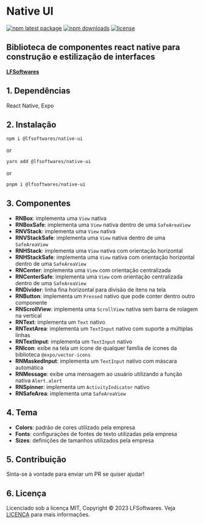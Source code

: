 # Native UI

[![npm latest package](https://img.shields.io/npm/v/@emcsistemas/native-ui/latest.svg)](https://www.npmjs.com/package/@emcsistemas/native-ui)
[![npm downloads](https://img.shields.io/npm/dm/@emcsistemas/native-ui.svg)](https://npm-stat.com/charts.html?package=@emcsistemas/native-ui)
[![license](https://img.shields.io/badge/license-MIT-blue.svg)](https://github.com/emcsistemas/bibliotecas-npm/blob/4a3c9e66ebf043c80b428829457d2d7374c6b744/LICENCE)

## Biblioteca de componentes react native para construção e estilização de interfaces

[**LFSoftwares**](https://www.lfsoftwares.com.br/)

## 1. Dependências

React Native, Expo

## 2. Instalação

```sh
npm i @lfsoftwares/native-ui
```
or
```sh
yarn add @lfsoftwares/native-ui
```
or
```sh
pnpm i @lfsoftwares/native-ui
```

## 3. Componentes

- **RNBox**: implementa uma ```View``` nativa
- **RNBoxSafe**: implementa uma ```View``` nativa dentro de uma ```SafeAreaView```
- **RNVStack**: implementa uma ```View``` nativa
- **RNVStackSafe**: implementa uma ```View``` nativa dentro de uma ```SafeAreaView```
- **RNHStack**: implementa uma ```View``` nativa com orientação horizontal
- **RNHStackSafe**: implementa uma ```View``` nativa com orientação horizontal dentro de uma ```SafeAreaView```
- **RNCenter**: implementa uma ```View``` com orientação centralizada
- **RNCenterSafe**: implementa uma ```View``` com orientação centralizada dentro de uma ```SafeAreaView```
- **RNDivider**: linha fina horizontal para divisão de itens na tela
- **RNButton**: implementa um ```Pressed``` nativo que pode conter dentro outro componente
- **RNScrollView**: implementa uma ```ScrollView``` nativa sem barra de rolagem na vertical
- **RNText**: implementa um ```Text``` nativo
- **RNTextArea**: implementa um ```TextInput``` nativo com suporte a múltiplas linhas
- **RNTextInput**: implementa um ```TextInput``` nativo
- **RNIcon**: exibe na tela um ícone de qualquer família de ícones da biblioteca ```@expo/vector-icons```
- **RNMaskedInput**: implementa um ```TextInput``` nativo com máscara automática
- **RNMessage**: exibe uma mensagem ao usuário utilizando a função nativa ```Alert.alert```
- **RNSpinner**: implementa um ```ActivityIndicator``` nativo
- **RNSafeArea**: implementa uma ```SafeAreaView```

## 4. Tema

- **Colors**: padrão de cores utilizado pela empresa
- **Fonts**: configurações de fontes de texto utilizadas pela empresa
- **Sizes**: definições de tamanhos utilizados pela empresa

## 5. Contribuição

Sinta-se à vontade para enviar um PR se quiser ajudar!

## 6. Licença

Licenciado sob a licença MIT, Copyright © 2023 LFSoftwares. Veja [LICENÇA](https://github.com/emcsistemas/bibliotecas-npm/blob/4a3c9e66ebf043c80b428829457d2d7374c6b744/LICENCE) para mais informações.